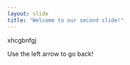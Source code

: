 ```yaml
---
layout: slide
title: "Welcome to our second slide!"
---
```

xhcgbnfgj

Use the left arrow to go back!
